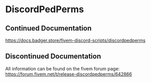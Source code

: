 # DiscordPedPerms
## Continued Documentation
https://docs.badger.store/fivem-discord-scripts/discordpedperms
## Discontinued Documentation
All information can be found on the fivem forum page: https://forum.fivem.net/t/release-discordpedperms/642866
